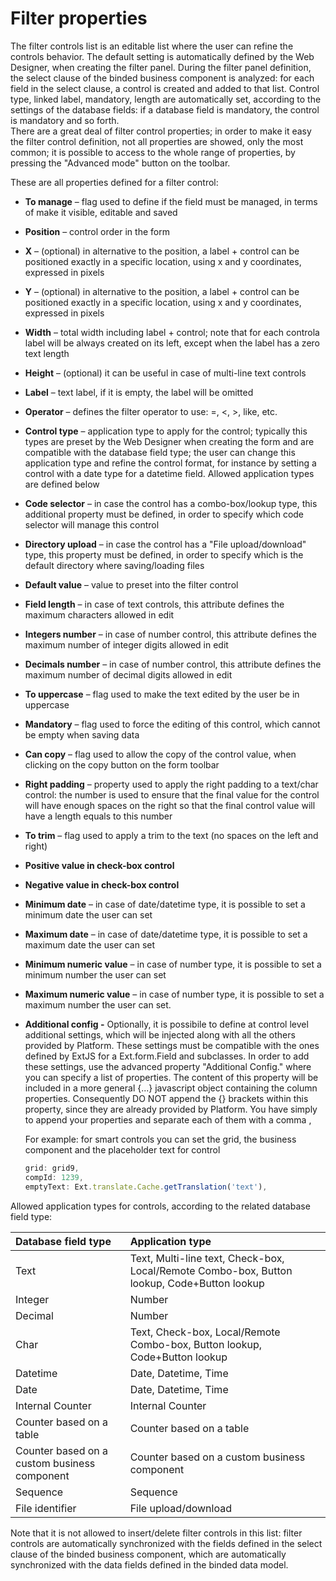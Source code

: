 # Filter properties

The filter controls list is an editable list where the user can refine the controls behavior. The default setting is automatically defined by the Web Designer, when creating the filter panel. During the filter panel definition, the select clause of the binded business component is analyzed: for each field in the select clause, a control is created and added to that list. Control type, linked label, mandatory, length are automatically set, according to the settings of the database fields: if a database field is mandatory, the control is mandatory and so forth.  
There are a great deal of filter control properties; in order to make it easy the filter control definition, not all properties are showed, only the most common; it is possible to access to the whole range of properties, by pressing the "Advanced mode" button on the toolbar.

These are all properties defined for a filter control:

* **To manage**  – flag used to define if the field must be managed, in terms of make it visible, editable and saved
* **Position**  – control order in the form
* **X**  – \(optional\) in alternative to the position, a label + control can be positioned exactly in a specific location, using x and y coordinates, expressed in pixels
* **Y**  – \(optional\) in alternative to the position, a label + control can be positioned exactly in a specific location, using x and y coordinates, expressed in pixels
* **Width**  – total width including label + control; note that for each controla label will be always created on its left, except when the label has a zero text length
* **Height**  – \(optional\) it can be useful in case of multi-line text controls
* **Label**  – text label, if it is empty, the label will be omitted
* **Operator**  – defines the filter operator to use: =, &lt;, &gt;, like, etc.
* **Control type**  – application type to apply for the control; typically this types are preset by the Web Designer when creating the form and are compatible with the database field type; the user can change this application type and refine the control format, for instance by setting a control with a date type for a datetime field. Allowed application types are defined below
* **Code selector**  – in case the control has a combo-box/lookup type, this additional property must be defined, in order to specify which code selector will manage this control
* **Directory upload**  – in case the control has a "File upload/download" type, this property must be defined, in order to specify which is the default directory where saving/loading files
* **Default value**  – value to preset into the filter control
* **Field length**  – in case of text controls, this attribute defines the maximum characters allowed in edit
* **Integers number**  – in case of number control, this attribute defines the maximum number of integer digits allowed in edit
* **Decimals number**  – in case of number control, this attribute defines the maximum number of decimal digits allowed in edit
* **To uppercase**  – flag used to make the text edited by the user be in uppercase
* **Mandatory**  – flag used to force the editing of this control, which cannot be empty when saving data
* **Can copy**  – flag used to allow the copy of the control value, when clicking on the copy button on the form toolbar
* **Right padding**  – property used to apply the right padding to a text/char control: the number is used to ensure that the final value for the control will have enough spaces on the right so that the final control value will have a length equals to this number
* **To trim**  – flag used to apply a trim to the text \(no spaces on the left and right\)
* **Positive value in check-box control** 
* **Negative value in check-box control** 
* **Minimum date**  – in case of date/datetime type, it is possible to set a minimum date the user can set
* **Maximum date**  – in case of date/datetime type, it is possible to set a maximum date the user can set
* **Minimum numeric value**  – in case of number type, it is possible to set a minimum number the user can set
* **Maximum numeric value**  – in case of number type, it is possible to set a maximum number the user can set.
* **Additional config -** Optionally, it is possibile to define at control level additional settings, which will be injected along with all the others provided by Platform. These settings must be compatible with the ones defined by ExtJS for a Ext.form.Field and subclasses. In order to add these settings, use the advanced property "Additional Config." where you can specify a list of properties. The content of this property will be included in a more general {...} javascript object containing the column properties. Consequently DO NOT append the {} brackets within this property, since they are already provided by Platform. You have simply to append your properties and separate each of them with a comma ,

  For example: for smart controls you can set the grid, the business component and the placeholder text for control 

  ```javascript
  grid: grid9,
  compId: 1239,
  emptyText: Ext.translate.Cache.getTranslation('text'),
  ```

Allowed application types for controls, according to the related database field type:

| Database field type | Application type |
| :--- | :--- |
| Text | Text, Multi-line text, Check-box, Local/Remote Combo-box, Button lookup, Code+Button lookup |
| Integer | Number |
| Decimal | Number |
| Char | Text, Check-box, Local/Remote Combo-box, Button lookup, Code+Button lookup |
| Datetime | Date, Datetime, Time |
| Date | Date, Datetime, Time |
| Internal Counter | Internal Counter |
| Counter based on a table | Counter based on a table |
| Counter based on a custom business component | Counter based on a custom business component |
| Sequence | Sequence |
| File identifier | File upload/download |

Note that it is not allowed to insert/delete filter controls in this list: filter controls are automatically synchronized with the fields defined in the select clause of the binded business component, which are automatically synchronized with the data fields defined in the binded data model.

